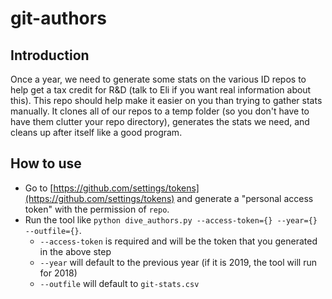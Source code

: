 # git-authors

## Introduction
Once a year, we need to generate some stats on the various ID repos to help get a tax credit for R&D (talk to Eli if you want real information about this).
This repo should help make it easier on you than trying to gather stats manually.
It clones all of our repos to a temp folder (so you don't have to have them clutter your repo directory), generates the stats we need, and cleans up after itself like a good program.

## How to use
- Go to [https://github.com/settings/tokens](https://github.com/settings/tokens) and generate a "personal access token" with the permission of `repo`.
- Run the tool like `python dive_authors.py --access-token={} --year={} --outfile={}`.
  - `--access-token` is required and will be the token that you generated in the above step
  - `--year` will default to the previous year (if it is 2019, the tool will run for 2018)
  - `--outfile` will default to `git-stats.csv`

